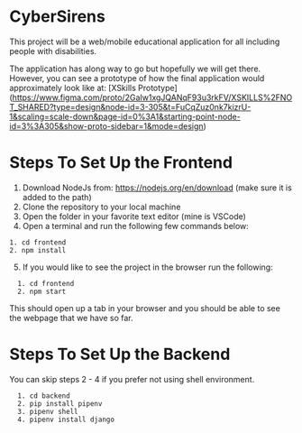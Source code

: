 # CyberSirens
This project will be a web/mobile educational application for all including people with disabilities.

The application has along way to go but hopefully we will get there. However, you can see a prototype of 
how the final application would approximately look like at: [XSkills Prototype] (https://www.figma.com/proto/2GaIw1xgJQANqF93u3rkFV/XSKILLS%2FNOT_SHARED?type=design&node-id=3-305&t=FuCqZuz0nk7kizrU-1&scaling=scale-down&page-id=0%3A1&starting-point-node-id=3%3A305&show-proto-sidebar=1&mode=design)

# Steps To Set Up the Frontend
1. Download NodeJs from: https://nodejs.org/en/download (make sure it is added to the path)
2. Clone the repository to your local machine
3. Open the folder in your favorite text editor (mine is VSCode)
4. Open a terminal and run the following few commands below:
```
1. cd frontend
2. npm install
```
5. If you would like to see the project in the browser run the following:
```
  1. cd frontend
  2. npm start
```
This should open up a tab in your browser and you should be able to see the webpage that we have so far. 


# Steps To Set Up the Backend
You can skip steps 2 - 4 if you prefer not using shell environment.
```
  1. cd backend
  2. pip install pipenv
  3. pipenv shell
  4. pipenv install django
```
